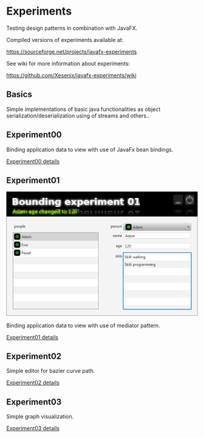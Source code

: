 Experiments
===========

Testing design patterns in combination with JavaFX.

Compiled versions of experiments available at:

https://sourceforge.net/projects/javafx-experiments

See wiki for more information about experiments:

https://github.com/Xesenix/javafx-experiments/wiki

Basics
------
Simple implementations of basic java functionalities as object serialization/deserialization using of streams and others..

Experiment00
------------

Binding application data to view with use of JavaFx bean bindings.

[Experiment00 details](/experiment00)

Experiment01
------------

![Experiment01 screen](https://github.com/Xesenix/javafx-experiment01/blob/master/images/screen00.png?raw=true "Experiment01")

Binding application data to view with use of mediator pattern.

[Experiment01 details](https://github.com/Xesenix/javafx-experiment01)

Experiment02
------------

Simple editor for bazier curve path.

[Experiment02 details](https://github.com/Xesenix/javafx-experiment02)

Experiment03
------------

Simple graph visualization.

[Experiment03 details](/experiment03)